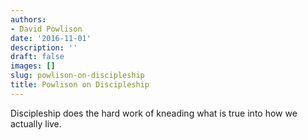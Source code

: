 ```yaml
---
authors:
- David Powlison
date: '2016-11-01'
description: ''
draft: false
images: []
slug: powlison-on-discipleship
title: Powlison on Discipleship
---
```


Discipleship does the hard work of kneading what is true into how we actually live.
